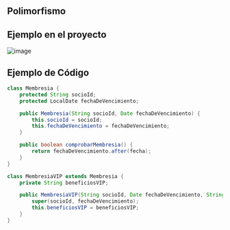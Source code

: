 ## Polimorfismo

## Ejemplo en el proyecto
![image](https://github.com/user-attachments/assets/e7485880-0b27-4158-8fe0-dc4aa4e6feb4)

## Ejemplo de Código

```java
class Membresia {
    protected String socioId;
    protected LocalDate fechaDeVencimiento;

    public Membresia(String socioId, Date fechaDeVencimiento) {
        this.socioId = socioId;
        this.fechaDeVencimiento = fechaDeVencimiento;
    }

    public boolean comprobarMembresia() {
        return fechaDeVencimiento.after(fecha);
    }
}

class MembresiaVIP extends Membresia {
    private String beneficiosVIP;

    public MembresiaVIP(String socioId, Date fechaDeVencimiento, String beneficiosVIP) {
        super(socioId, fechaDeVencimiento);
        this.beneficiosVIP = beneficiosVIP;
    }
}
```
